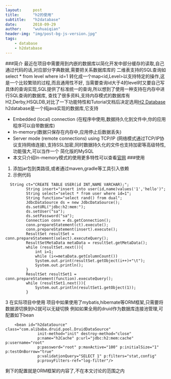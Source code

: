 ```yaml
---
layout:     post
title:      "h2的使用"
subtitle:   "h2database"
date:       2018-09-29
author:     "wuhuaiqian"
header-img: "img/post-bg-js-version.jpg"
tags:
    - database
    - h2database
---
```

###简介
最近在项目中需要用到内嵌的数据库以简化开发中部分缓存的读取,自己通过代码的话,对应部分字典数据,需要把关系数据库库的
二维表支持的SQL查询如  select * from level where id=1 转化成一个map<id,Level>以支持特定的操作,这是一个比较繁琐的过程,而且通用性不好,
当需要查询id大于4的level时又要自己写具体的查询实现,SQL提供了标准统一的查询,所以想到了使用一种支持在内存中进行SQL查询的数据库,
查找了很多资料,支持内存模式的数据库有H2,Derby,HSQLDB,对比了一下功能特性和Tutorial文档后决定选用[H2 Database](http://www.h2database.com/html/main.html)
h2database是一个纯java实现的数据库,它支持
- Embedded (local) connection
   (在程序中使用,数据持久化到文件中,你的应用程序可以自带数据库)
- In-memory(数据只保存在内存中,应用停止后数据丢失)
- Server mode (remote connections) using TCP/IP
(网络模式通过TCP/IP协议支持网络连接),支持SSL加密,同时数据持久化的文件也支持加密等高级特性,功能强大,可以当作一个
简化版的MySQL
- 本文只介绍In-memory模式的使用更多特性可以查看[官网](http://www.h2database.com/html/main.html)
###使用
1. 添加jar包到类路径,或者通过maven,gradle等工具引入依赖
2. 示例代码
```
  String ct="CREATE TABLE USER(id INT,NAME VARCHAR);";
         String insert="insert into user(id,name)values('1','hello')";
         String select="select * from user where id=1";
         String function="select rand() from dual";
         JdbcDataSource ds = new JdbcDataSource();
         ds.setURL("jdbc:h2:mem:");
         ds.setUser("sa");
         ds.setPassword("sa");
         Connection conn = ds.getConnection();
         conn.prepareStatement(ct).execute();
         conn.prepareStatement(insert).execute();
         ResultSet resultSet = conn.prepareStatement(select).executeQuery();
         ResultSetMetaData metaData = resultSet.getMetaData();
         while (resultSet.next()){
             int i=1;
             while (i<=metaData.getColumnCount())
             System.out.print(resultSet.getObject(i++)+"\t");
             System.out.println();
         }
         ResultSet resultSet1 = conn.prepareStatement(function).executeQuery();
         while (resultSet1.next()){
             System.out.println(resultSet1.getObject(1));
         }
```
3 在实际项目中使用
    项目中如果使用了mybatis,hibernate等ORM框架,只需要将数据源切换到h2就可以无疑切换
    例如如果全用的druid作为数据库连接池管理,可配置如下bean
```
    <bean id="h2dataSource" class="com.alibaba.druid.pool.DruidDataSource"
              init-method="init" destroy-method="close"
              p:name="h2Cache" p:url="jdbc:h2:mem:cache" p:username="root"
              p:password="root" p:maxActive="100" p:initialSize="1" p:testOnBorrow="true"
              p:validationQuery="SELECT 1" p:filters="stat,config"
              p:proxyFilters-ref="log-filter"/>
 ```
 剩下的配置就是ORM框架的内容了,不在本文讨论的范围之内
